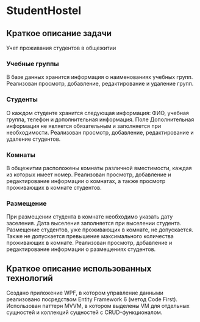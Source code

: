 # StudentHostel
## Краткое описание задачи
Учет проживания студентов в общежитии
### Учебные группы
В базе данных хранится информация о наименованиях учебных групп. 
Реализован просмотр, добавление, редактирование и удаление групп.
### Студенты
О каждом студенте хранится следующая информация: ФИО, учебная группа, телефон и дополнительная информация. Поле Дополнительная информация не является обязательным и заполняется при необходимости. 
Реализован просмотр, добавление, редактирование и удаление студентов.
### Комнаты
В общежитии расположены комнаты различной вместимости, каждая из которых имеет номер. 
Реализован просмотр, добавление и редактирование информации о комнатах, а также просмотр проживающих в комнате студентов.
### Размещение
При размещении студента в комнате необходимо указать дату заселения. Дата выселения заполняется при выселении студента. Размещение студентов, уже проживающих в комнате, не допускается. Также не допускается превышение максимального количества проживающих в комнате.
Реализован просмотр, добавление и редактирование информации о размещениях студентов.
## Краткое описание использованных технологий
Создано приложение WPF, в котором управление данными реализовано посредством Entity Framework 6 (метод Code First). Использован паттерн MVVM, в котором выделены VM для отдельных сущностей и коллекций сущностей с CRUD-функционалом. 
